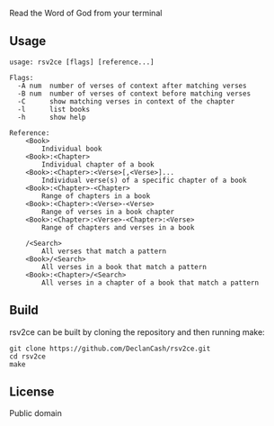 Read the Word of God from your terminal

## Usage

    usage: rsv2ce [flags] [reference...]

    Flags:
      -A num  number of verses of context after matching verses
      -B num  number of verses of context before matching verses
      -C      show matching verses in context of the chapter
      -l      list books
      -h      show help

    Reference:
        <Book>
            Individual book
        <Book>:<Chapter>
            Individual chapter of a book
        <Book>:<Chapter>:<Verse>[,<Verse>]...
            Individual verse(s) of a specific chapter of a book
        <Book>:<Chapter>-<Chapter>
            Range of chapters in a book
        <Book>:<Chapter>:<Verse>-<Verse>
            Range of verses in a book chapter
        <Book>:<Chapter>:<Verse>-<Chapter>:<Verse>
            Range of chapters and verses in a book

        /<Search>
            All verses that match a pattern
        <Book>/<Search>
            All verses in a book that match a pattern
        <Book>:<Chapter>/<Search>
            All verses in a chapter of a book that match a pattern

## Build

rsv2ce can be built by cloning the repository and then running make:

    git clone https://github.com/DeclanCash/rsv2ce.git
    cd rsv2ce
    make

## License

Public domain
